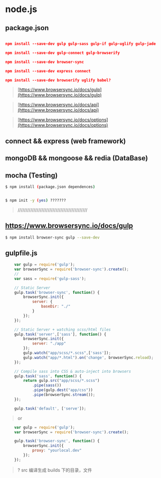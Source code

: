 # node.js

## package.json
```json

npm install --save-dev gulp gulp-sass gulp-if gulp-uglify gulp-jade 

npm install --save-dev gulp-connect gulp-browserify

npm install --save-dev browser-sync

npm install --save-dev express connect

npm install --save-dev browserify uglify babel?

``` 
> [https://www.browsersync.io/docs/gulp](https://www.browsersync.io/docs/gulp)

> [https://www.browsersync.io/docs/api](https://www.browsersync.io/docs/api)

> [https://www.browsersync.io/docs/options](https://www.browsersync.io/docs/options)


## connect && express (web framework)


## mongoDB && mongoose && redia (DataBase)


## mocha (Testing)

```sh
$ npm install (package.json dependences)


$ npm init -y (yes) ???????
``` 

> ////////////////////////////////////////////

## https://www.browsersync.io/docs/gulp

```sh   
$ npm install browser-sync gulp --save-dev

``` 
## gulpfile.js
```js
    var gulp = require('gulp');
    var browserSync = require('browser-sync').create();
    //
    var sass = require('gulp-sass');

    // Static Server
    gulp.task('browser-sync', function() {
        browserSync.init({
            server: {
                baseDir: "./"
            }
        });
    });

    // Static Server + watching scss/html files
    gulp.task('server',['sass'], function() {
        browserSync.init({
            server: "./app"
        });
        gulp.watch("app/scss/*.scss",['sass']);
        gulp.watch("app/*.html").on('change', browserSync.reload);
    });

    // Compile sass into CSS & auto-inject into browsers
	gulp.task('sass', function() {
        return gulp.src("app/scss/*.scss")
            .pipe(sass())
            .pipe(gulp.dest("app/css"))
            .pipe(browserSync.stream());
    });

    gulp.task('default', ['serve']);
``` 
> or

```js
	var gulp = require('gulp');
	var browserSync = require('browser-sync').create();

	gulp.task('browser-sync', function() {
	    browserSync.init({
	        proxy: "yourlocal.dev"
	    });
	});
``` 



> ? src 编译生成 builds 下的目录，文件














